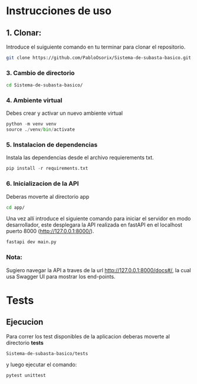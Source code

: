 # Instrucciones de uso

## 1. Clonar:

Introduce el suiguiente comando en tu terminar para clonar el repositorio.

``` bash
git clone https://github.com/PabloOsorix/Sistema-de-subasta-basico.git
```

### 3. Cambio de directorio
``` bash
cd Sistema-de-subasta-basico/
```

### 4. Ambiente virtual
Debes crear y activar un nuevo ambiente virtual 
``` python
python -m venv venv
source ./venv/bin/activate
```

### 5. Instalacion de dependencias
Instala las dependencias desde el archivo requierements txt.
``` python
pip install -r requirements.txt
```
### 6. Inicializacion de la API
Deberas moverte al directorio app
``` bash
cd app/
```
Una vez allí introduce el siguiente comando para iniciar el servidor en modo
desarrollador, este desplegara la API realizada en fastAPI en el localhost
puerto 8000 (http://127.0.0.1:8000/).
``` bash
fastapi dev main.py
```

### Nota:
Sugiero navegar la API a traves de la url http://127.0.0.1:8000/docs#/, la cual usa
Swagger UI para mostrar los end-points.


# Tests
## Ejecucion
Para correr los test disponibles de la aplicacion deberas moverte al directorio **tests**

```
Sistema-de-subasta-basico/tests
```
y luego ejecutar el comando: 
```
pytest unittest 
```

